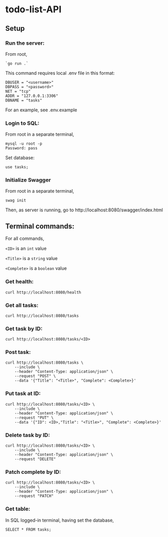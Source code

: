# todo-list-API

## Setup

### Run the server:
 
 From root,

    `go run .`

This command requires local .env file in this format:

```
DBUSER = "<username>"
DBPASS = "<password>"
NET = "tcp"
ADDR = "127.0.0.1:3306"
DBNAME = "tasks"
```

For an example, see .env.example

### Login to SQL:

From root in a separate terminal,

    mysql -u root -p
    Password: pass

Set database:

    use tasks;

### Initialize Swagger

From root in a separate terminal,

    swag init

Then, as server is running, go to http://localhost:8080/swagger/index.html

## Terminal commands:

For all commands, 

`<ID>` is an `int` value

`<Title>` is a `string` value

`<Complete>` is a `boolean` value


### Get health:
    curl http://localhost:8080/health
    
### Get all tasks:
    curl http://localhost:8080/tasks

### Get task by ID:
    curl http://localhost:8080/tasks/<ID>

### Post task:
    curl http://localhost:8080/tasks \
        --include \
        --header "Content-Type: application/json" \
        --request "POST" \
        --data '{"Title": "<Title>", "Complete": <Complete>}'

### Put task at ID:
    curl http://localhost:8080/tasks/<ID> \
        --include \
        --header "Content-Type: application/json" \
        --request "PUT" \
        --data '{"ID": <ID>,"Title": "<Title>", "Complete": <Complete>}'

### Delete task by ID:
    curl http://localhost:8080/tasks/<ID> \
        --include \
        --header "Content-Type: application/json" \
        --request "DELETE"

### Patch complete by ID:
    curl http://localhost:8080/tasks/<ID> \
        --include \
        --header "Content-Type: application/json" \
        --request "PATCH"

### Get table:

In SQL logged-in terminal, having set the database,

    SELECT * FROM tasks;